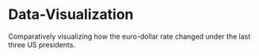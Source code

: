 # Data-Visualization
Comparatively visualizing how the euro-dollar rate changed under the last three US presidents.
